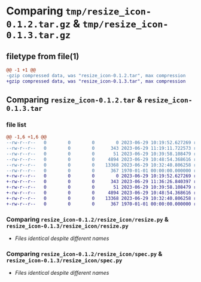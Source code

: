 # Comparing `tmp/resize_icon-0.1.2.tar.gz` & `tmp/resize_icon-0.1.3.tar.gz`

## filetype from file(1)

```diff
@@ -1 +1 @@
-gzip compressed data, was "resize_icon-0.1.2.tar", max compression
+gzip compressed data, was "resize_icon-0.1.3.tar", max compression
```

## Comparing `resize_icon-0.1.2.tar` & `resize_icon-0.1.3.tar`

### file list

```diff
@@ -1,6 +1,6 @@
--rw-r--r--   0        0        0        0 2023-06-29 10:19:52.627269 resize_icon-0.1.2/README.md
--rw-r--r--   0        0        0      343 2023-06-29 11:19:11.722573 resize_icon-0.1.2/pyproject.toml
--rw-r--r--   0        0        0       51 2023-06-29 10:39:58.108479 resize_icon-0.1.2/resize_icon/__init__.py
--rw-r--r--   0        0        0     4894 2023-06-29 10:48:54.368616 resize_icon-0.1.2/resize_icon/resize.py
--rw-r--r--   0        0        0    13368 2023-06-29 10:32:40.806258 resize_icon-0.1.2/resize_icon/spec.py
--rw-r--r--   0        0        0      367 1970-01-01 00:00:00.000000 resize_icon-0.1.2/PKG-INFO
+-rw-r--r--   0        0        0        0 2023-06-29 10:19:52.627269 resize_icon-0.1.3/README.md
+-rw-r--r--   0        0        0      343 2023-06-29 11:36:26.840397 resize_icon-0.1.3/pyproject.toml
+-rw-r--r--   0        0        0       51 2023-06-29 10:39:58.108479 resize_icon-0.1.3/resize_icon/__init__.py
+-rw-r--r--   0        0        0     4894 2023-06-29 10:48:54.368616 resize_icon-0.1.3/resize_icon/resize.py
+-rw-r--r--   0        0        0    13368 2023-06-29 10:32:40.806258 resize_icon-0.1.3/resize_icon/spec.py
+-rw-r--r--   0        0        0      367 1970-01-01 00:00:00.000000 resize_icon-0.1.3/PKG-INFO
```

### Comparing `resize_icon-0.1.2/resize_icon/resize.py` & `resize_icon-0.1.3/resize_icon/resize.py`

 * *Files identical despite different names*

### Comparing `resize_icon-0.1.2/resize_icon/spec.py` & `resize_icon-0.1.3/resize_icon/spec.py`

 * *Files identical despite different names*

